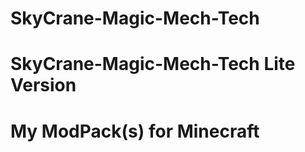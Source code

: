 # SkyCrane-Magic-Mech-Tech

# SkyCrane-Magic-Mech-Tech Lite Version

# My ModPack(s) for Minecraft

